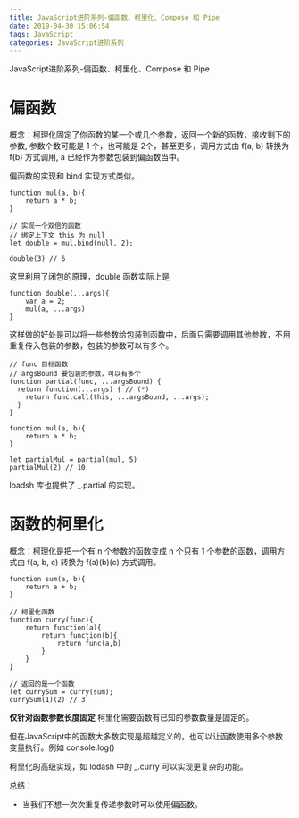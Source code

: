 ```yaml
---
title: JavaScript进阶系列-偏函数、柯里化、Compose 和 Pipe
date: 2019-04-30 15:06:54
tags: JavaScript
categories: JavaScript进阶系列
---
```

JavaScript进阶系列-偏函数、柯里化、Compose 和 Pipe
<!-- more -->

# 偏函数

概念：柯理化固定了你函数的某一个或几个参数，返回一个新的函数，接收剩下的参数, 参数个数可能是 1 个，也可能是 2个，甚至更多，调用方式由 f(a, b) 转换为 f(b) 方式调用, a 已经作为参数包装到偏函数当中。

偏函数的实现和 bind 实现方式类似。

```
function mul(a, b){
    return a * b;
}

// 实现一个双倍的函数
// 绑定上下文 this 为 null
let double = mul.bind(null, 2);

double(3) // 6
```

这里利用了闭包的原理，double 函数实际上是
```
function double(...args){
    var a = 2;
    mul(a, ...args)
}
```
这样做的好处是可以将一些参数给包装到函数中，后面只需要调用其他参数，不用重复传入包装的参数，包装的参数可以有多个。

```
// func 目标函数
// argsBound 要包装的参数，可以有多个
function partial(func, ...argsBound) {
  return function(...args) { // (*)
    return func.call(this, ...argsBound, ...args);
  }
}

function mul(a, b){
    return a * b;
}

let partialMul = partial(mul, 5)
partialMul(2) // 10
```
loadsh 库也提供了 _.partial 的实现。

# 函数的柯里化

概念：柯理化是把一个有 n 个参数的函数变成 n 个只有 1 个参数的函数，调用方式由 f(a, b, c) 转换为 f(a)(b)(c) 方式调用。

```
function sum(a, b){
    return a + b;
}

// 柯里化函数
function curry(func){
    return function(a){
        return function(b){
            return func(a,b)
        }
    }
}

// 返回的是一个函数
let currySum = curry(sum);
currySum(1)(2) // 3
```

**仅针对函数参数长度固定**
柯里化需要函数有已知的参数数量是固定的。

但在JavaScript中的函数大多数实现是超越定义的，也可以让函数使用多个参数变量执行。例如 console.log() 

柯里化的高级实现，如 lodash 中的 _.curry 可以实现更复杂的功能。

总结：

* 当我们不想一次次重复传递参数时可以使用偏函数。